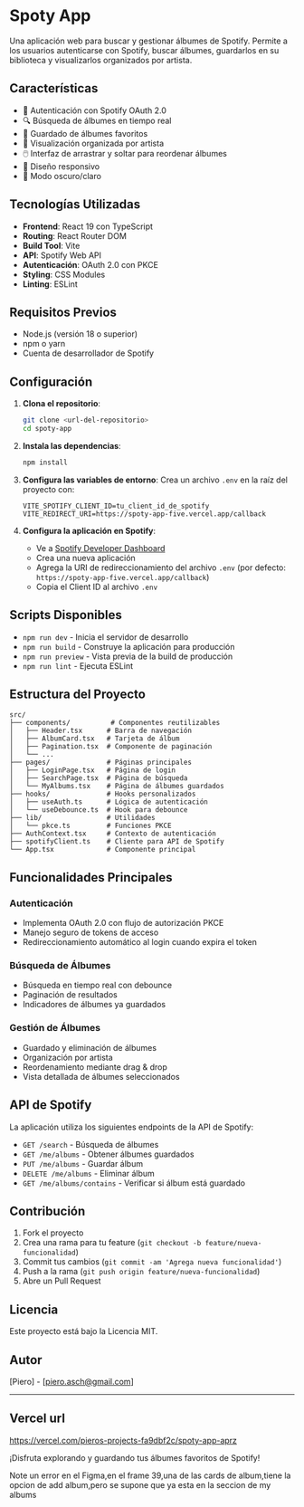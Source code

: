 # Spoty App

Una aplicación web para buscar y gestionar álbumes de Spotify. Permite a los usuarios autenticarse con Spotify, buscar álbumes, guardarlos en su biblioteca y visualizarlos organizados por artista.

## Características

- 🔐 Autenticación con Spotify OAuth 2.0
- 🔍 Búsqueda de álbumes en tiempo real
- 💾 Guardado de álbumes favoritos
- 🎵 Visualización organizada por artista
- 🖱️ Interfaz de arrastrar y soltar para reordenar álbumes
- 📱 Diseño responsivo
- 🌙 Modo oscuro/claro

## Tecnologías Utilizadas

- **Frontend**: React 19 con TypeScript
- **Routing**: React Router DOM
- **Build Tool**: Vite
- **API**: Spotify Web API
- **Autenticación**: OAuth 2.0 con PKCE
- **Styling**: CSS Modules
- **Linting**: ESLint

## Requisitos Previos

- Node.js (versión 18 o superior)
- npm o yarn
- Cuenta de desarrollador de Spotify

## Configuración

1. **Clona el repositorio**:

   ```bash
   git clone <url-del-repositorio>
   cd spoty-app
   ```

2. **Instala las dependencias**:

   ```bash
   npm install
   ```

3. **Configura las variables de entorno**:
   Crea un archivo `.env` en la raíz del proyecto con:

   ```
   VITE_SPOTIFY_CLIENT_ID=tu_client_id_de_spotify
   VITE_REDIRECT_URI=https://spoty-app-five.vercel.app/callback
   ```

4. **Configura la aplicación en Spotify**:
   - Ve a [Spotify Developer Dashboard](https://developer.spotify.com/dashboard)
   - Crea una nueva aplicación
   - Agrega la URI de redireccionamiento del archivo `.env` (por defecto: `https://spoty-app-five.vercel.app/callback`)
   - Copia el Client ID al archivo `.env`

## Scripts Disponibles

- `npm run dev` - Inicia el servidor de desarrollo
- `npm run build` - Construye la aplicación para producción
- `npm run preview` - Vista previa de la build de producción
- `npm run lint` - Ejecuta ESLint

## Estructura del Proyecto

```
src/
├── components/          # Componentes reutilizables
│   ├── Header.tsx      # Barra de navegación
│   ├── AlbumCard.tsx   # Tarjeta de álbum
│   ├── Pagination.tsx  # Componente de paginación
│   └── ...
├── pages/              # Páginas principales
│   ├── LoginPage.tsx   # Página de login
│   ├── SearchPage.tsx  # Página de búsqueda
│   └── MyAlbums.tsx    # Página de álbumes guardados
├── hooks/              # Hooks personalizados
│   ├── useAuth.ts      # Lógica de autenticación
│   └── useDebounce.ts  # Hook para debounce
├── lib/                # Utilidades
│   └── pkce.ts         # Funciones PKCE
├── AuthContext.tsx     # Contexto de autenticación
├── spotifyClient.ts    # Cliente para API de Spotify
└── App.tsx             # Componente principal
```

## Funcionalidades Principales

### Autenticación

- Implementa OAuth 2.0 con flujo de autorización PKCE
- Manejo seguro de tokens de acceso
- Redireccionamiento automático al login cuando expira el token

### Búsqueda de Álbumes

- Búsqueda en tiempo real con debounce
- Paginación de resultados
- Indicadores de álbumes ya guardados

### Gestión de Álbumes

- Guardado y eliminación de álbumes
- Organización por artista
- Reordenamiento mediante drag & drop
- Vista detallada de álbumes seleccionados

## API de Spotify

La aplicación utiliza los siguientes endpoints de la API de Spotify:

- `GET /search` - Búsqueda de álbumes
- `GET /me/albums` - Obtener álbumes guardados
- `PUT /me/albums` - Guardar álbum
- `DELETE /me/albums` - Eliminar álbum
- `GET /me/albums/contains` - Verificar si álbum está guardado

## Contribución

1. Fork el proyecto
2. Crea una rama para tu feature (`git checkout -b feature/nueva-funcionalidad`)
3. Commit tus cambios (`git commit -am 'Agrega nueva funcionalidad'`)
4. Push a la rama (`git push origin feature/nueva-funcionalidad`)
5. Abre un Pull Request

## Licencia

Este proyecto está bajo la Licencia MIT.

## Autor

[Piero] - [piero.asch@gmail.com]

---

## Vercel url

https://vercel.com/pieros-projects-fa9dbf2c/spoty-app-aprz

¡Disfruta explorando y guardando tus álbumes favoritos de Spotify!

Note un error en el Figma,en el frame 39,una de las cards de album,tiene la opcion de add album,pero se supone que ya esta en la seccion de my albums
